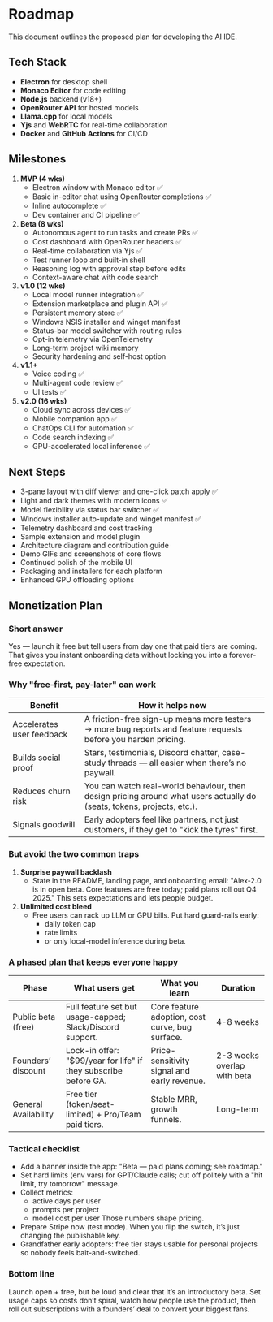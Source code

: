 # Roadmap

This document outlines the proposed plan for developing the AI IDE.

## Tech Stack

- **Electron** for desktop shell
- **Monaco Editor** for code editing
- **Node.js** backend (v18+)
- **OpenRouter API** for hosted models
- **Llama.cpp** for local models
- **Yjs** and **WebRTC** for real-time collaboration
- **Docker** and **GitHub Actions** for CI/CD

## Milestones

1. **MVP (4 wks)**
   - Electron window with Monaco editor ✅
   - Basic in-editor chat using OpenRouter completions ✅
   - Inline autocomplete ✅
   - Dev container and CI pipeline ✅
2. **Beta (8 wks)**
   - Autonomous agent to run tasks and create PRs ✅
   - Cost dashboard with OpenRouter headers ✅
   - Real-time collaboration via Yjs ✅
   - Test runner loop and built-in shell
   - Reasoning log with approval step before edits
   - Context-aware chat with code search
3. **v1.0 (12 wks)**
   - Local model runner integration ✅
   - Extension marketplace and plugin API ✅
   - Persistent memory store ✅
   - Windows NSIS installer and winget manifest
   - Status-bar model switcher with routing rules
   - Opt-in telemetry via OpenTelemetry
   - Long-term project wiki memory
   - Security hardening and self-host option
4. **v1.1+**
   - Voice coding ✅
   - Multi-agent code review ✅
   - UI tests ✅
5. **v2.0 (16 wks)**
   - Cloud sync across devices ✅
   - Mobile companion app ✅
   - ChatOps CLI for automation ✅
   - Code search indexing ✅
   - GPU-accelerated local inference ✅

## Next Steps

- 3-pane layout with diff viewer and one-click patch apply ✅
- Light and dark themes with modern icons ✅
- Model flexibility via status bar switcher ✅
- Windows installer auto-update and winget manifest ✅
- Telemetry dashboard and cost tracking
- Sample extension and model plugin
- Architecture diagram and contribution guide
- Demo GIFs and screenshots of core flows
- Continued polish of the mobile UI
- Packaging and installers for each platform
- Enhanced GPU offloading options

## Monetization Plan

### Short answer

Yes — launch it free but tell users from day one that paid tiers are coming. That gives you instant onboarding data without locking you into a forever-free expectation.

### Why "free-first, pay-later" can work

| Benefit | How it helps now |
| --- | --- |
| Accelerates user feedback | A friction-free sign-up means more testers → more bug reports and feature requests before you harden pricing. |
| Builds social proof | Stars, testimonials, Discord chatter, case-study threads — all easier when there’s no paywall. |
| Reduces churn risk | You can watch real-world behaviour, then design pricing around what users actually do (seats, tokens, projects, etc.). |
| Signals goodwill | Early adopters feel like partners, not just customers, if they get to "kick the tyres" first. |

### But avoid the two common traps

1. **Surprise paywall backlash**
   - State in the README, landing page, and onboarding email:
     "Alex-2.0 is in open beta. Core features are free today; paid plans roll out Q4 2025."
     This sets expectations and lets people budget.
2. **Unlimited cost bleed**
   - Free users can rack up LLM or GPU bills. Put hard guard-rails early:
     - daily token cap
     - rate limits
     - or only local-model inference during beta.

### A phased plan that keeps everyone happy

| Phase | What users get | What you learn | Duration |
| --- | --- | --- | --- |
| Public beta (free) | Full feature set but usage-capped; Slack/Discord support. | Core feature adoption, cost curve, bug surface. | 4-8 weeks |
| Founders’ discount | Lock-in offer: "$99/year for life" if they subscribe before GA. | Price-sensitivity signal and early revenue. | 2-3 weeks overlap with beta |
| General Availability | Free tier (token/seat-limited) + Pro/Team paid tiers. | Stable MRR, growth funnels. | Long-term |

### Tactical checklist

- Add a banner inside the app: "Beta — paid plans coming; see roadmap."
- Set hard limits (env vars) for GPT/Claude calls; cut off politely with a "hit limit, try tomorrow" message.
- Collect metrics:
  - active days per user
  - prompts per project
  - model cost per user
  Those numbers shape pricing.
- Prepare Stripe now (test mode). When you flip the switch, it’s just changing the publishable key.
- Grandfather early adopters: free tier stays usable for personal projects so nobody feels bait-and-switched.

### Bottom line

Launch open + free, but be loud and clear that it’s an introductory beta. Set usage caps so costs don’t spiral, watch how people use the product, then roll out subscriptions with a founders’ deal to convert your biggest fans.
